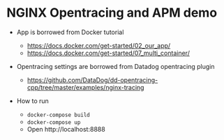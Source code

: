 # NGINX Opentracing and APM demo

- App is borrowed from Docker tutorial
  - https://docs.docker.com/get-started/02_our_app/
  - https://docs.docker.com/get-started/07_multi_container/

- Opentracing settings are borrowed from Datadog opentracing plugin
  - https://github.com/DataDog/dd-opentracing-cpp/tree/master/examples/nginx-tracing

- How to run
  - `docker-compose build`
  - `docker-compose up`
  - Open http://localhost:8888